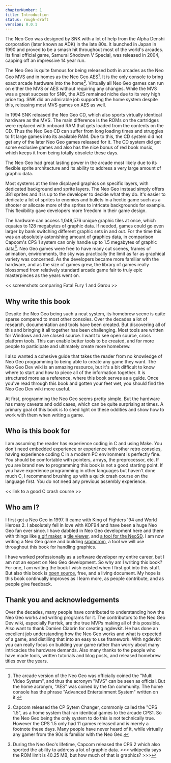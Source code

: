 ```yaml
---
chapterNumber: 1
title: Introduction
status: rough-draft
version: 0.0.1
---
```


The Neo Geo was designed by SNK with a lot of help from the Alpha Denshi corporation (later known as ADK) in the late 80s. It launched in Japan in 1990 and proved to be a smash hit throughout most of the world's arcades. Its final official game, Samurai Shodown V Special, was released in 2004, capping off an impressive 14 year run.

The Neo Geo is quite famous for being released both in arcades as the Neo Geo MVS and in homes as the Neo Geo AES[^1]. It is the only console to bring exact arcade hardware into the home[^2]. Virtually all Neo Geo games can run on either the MVS or AES without requiring any changes. While the MVS was a great success for SNK, the AES remained niche due to its very high price tag. SNK did an admirable job supporting the home system despite this, releasing most MVS games on AES as well.

In 1994 SNK released the Neo Geo CD, which also sports virtually identical hardware as the MVS. The main difference is the ROMs on the cartridges were replaced with onboard RAM that gets loaded from the contents on the CD. Thus the Neo Geo CD can suffer from long loading times and struggles to fit large games into its available RAM. Due to this, the CD system did not get any of the later Neo Geo games released for it. The CD system did get some exclusive games and also has the nice bonus of red book music, which keeps it from being totally obsolete these days.

The Neo Geo had great lasting power in the arcade most likely due to its flexible sprite architecture and its ability to address a very large amount of graphic data.

Most systems at the time displayed graphics on specific layers, with dedicated background and sprite layers. The Neo Geo instead simply offers 381 sprites and it is up to the developer to decide what they do. It's easier to dedicate a lot of sprites to enemies and bullets in a hectic game such as a shooter or allocate more of the sprites to intricate backgrounds for example. This flexibility gave developers more freedom in their game design.

The hardware can access 1,048,576 unique graphic tiles at once, which equates to 128 megabytes of graphic data. If needed, games could go even larger by bank switching different graphic sets in and out. For the time this was an absolutely astonishing amount of graphics data, in comparison Capcom's CPS 1 system can only handle up to 1.5 megabytes of graphic data[^3]. Neo Geo games were free to have many cut scenes, frames of animation, environments, the sky was practically the limit as far as graphical variety was concerned. As the developers became more familiar with the hardware, and as the size of games grew, the library of games really blossomed from relatively standard arcade game fair to truly epic masterpieces as the years went on.

<< screenshots comparing Fatal Fury 1 and Garou >>

## Why write this book

Despite the Neo Geo being such a neat system, its homebrew scene is quite sparse compared to most other consoles. Over the decades a lot of research, documentation and tools have been created. But discovering all of this and bringing it all together has been challenging. Most tools are written for Windows and are closed source. I want to see open source, cross platform tools. This can enable better tools to be created, and for more people to participate and ultimately create more homebrew.

I also wanted a cohesive guide that takes the reader from no knowledge of Neo Geo programming to being able to create any game they want. The Neo Geo Dev wiki is an amazing resource, but it's a bit difficult to know where to start and how to piece all of the information together. It is structured more as a reference, where this book serves as a guide. Once you've read through this book and gotten your feet wet, you should find the Neo Geo Dev wiki more useful.

At first, programming the Neo Geo seems pretty simple. But the hardware has many caveats and odd cases, which can be quite surprising at times. A primary goal of this book is to shed light on these oddities and show how to work with them when writing a game.

## Who is this book for

I am assuming the reader has experience coding in C and using Make. You don't need embedded experience or experience with other retro consoles, having experience coding C in a modern PC environment is perfectly fine. You should be comfortable with pointers, arrays, the preprocessor, etc. If you are brand new to programming this book is not a good starting point. If you have experience programming in other languages but haven't done much C, I recommend brushing up with a quick crash course on the language first. You do not need any previous assembly experience.

<< link to a good C crash course >>

## Who am I?

I first got a Neo Geo in 1997. It came with King of Fighters '94 and World Heroes 2. I absolutely fell in love with KOF94 and have been a huge Neo Geo fan ever since. I have dabbled in Neo Geo development here and there with things like [a gif maker](https://mattgreer.dev/blog/extracting-neo-geo-emulator-graphics-data-to-create-animated-gifs/), a [tile viewer](https://neospriteviewer.mattgreer.dev/), and [a tool for the NeoSD](https://github.com/city41/neosdconv). I am now writing a Neo Geo game and building [sromcrom](https://github.com/city41/sromcrom), a tool we will use throughout this book for handling graphics.

I have worked professionally as a software developer my entire career, but I am not an expert on Neo Geo development. So why am I writing this book? For one, I am writing the book I wish existed when I first got into this stuff. But also this book is [open source](https://github.com/city41/neo-geo-dev-book), free, and a living document. My hope is this book continually improves as I learn more, as people contribute, and as people give feedback.

## Thank you and acknowledgements

Over the decades, many people have contributed to understanding how the Neo Geo works and writing programs for it. The contributors to the Neo Geo Dev wiki, especially Furrtek, are the true MVPs making all of this possible. Also want to thank Damien Ciabrin for creating ngdevkit. He has done an excellent job understanding how the Neo Geo works and what is expected of a game, and distilling that into an easy to use framework. With ngdevkit you can really focus on building your game rather than worry about many intricacies the hardware demands. Also many thanks to the people who have made tools, written tutorials and blog posts, and released homebrew titles over the years.

[^1]: The arcade version of the Neo Geo was officially coined the "Multi Video System", and thus the acronym "MVS" can be seen as official. But the home acronym, "AES" was coined by the fan community. The home console has the phrase "Advanced Entertainment System" written on it.
[^2]: Capcom released the CP Sytem Changer, commonly called the "CPS 1.5", as a home system that ran identical games to the arcade CPS1. So the Neo Geo being the only system to do this is not technically true. However the CPS 1.5 only had 11 games released and is merely a footnote these days. Many people have never heard of it, while virtually any gamer from the 90s is familiar with the Neo Geo.
[^3]:
    During the Neo Geo's lifetime, Capcom released the CPS 2 which also sported the ability to address a lot of graphic data.
    <<< wikipedia says the ROM limit is 40.25 MB, but how much of that is graphics? >>>
